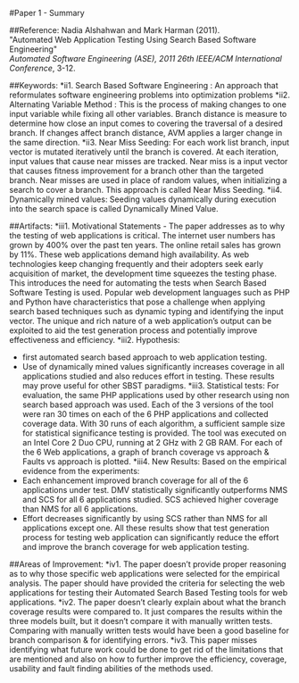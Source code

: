 #Paper 1 - Summary

##Reference:
Nadia Alshahwan and Mark Harman (2011).  
"Automated Web Application Testing Using Search Based Software Engineering"  
*Automated Software Engineering (ASE), 2011 26th IEEE/ACM International Conference*, 3-12.

##Keywords:
*ii1. Search Based Software Engineering : An approach that reformulates software engineering problems into optimization problems
*ii2. Alternating Variable Method : This is the process of making changes to one input variable while fixing all other variables. Branch distance is measure to determine how close an input comes to covering the traversal of a desired branch. If changes affect branch distance, AVM applies a larger change in the same direction.
*ii3. Near Miss Seeding: For each work list branch, input vector is mutated iteratively until the branch is covered. At each iteration, input values that cause near misses are tracked. Near miss is a input vector that causes fitness improvement for a branch other than the targeted branch. Near misses are used in place of random values, when initializing a search to cover a branch. This approach is called Near Miss Seeding.
*ii4. Dynamically mined values: Seeding values dynamically during execution into the search space is called Dynamically Mined Value.

##Artifacts:
*iii1. Motivational Statements - The paper addresses as to why the testing of web applications is critical. The internet user numbers has grown by 400% over the past ten years. The online retail sales has grown by 11%. These web applications demand high availability. As web technologies keep changing frequently and their adopters seek early acquisition of market, the development time squeezes the testing phase. This introduces the need for automating the tests when Search Based Software Testing is used. Popular web development languages such as PHP and Python have characteristics that pose a challenge when applying search based techniques such as dynamic typing and identifying the input vector. The unique and rich nature of a web application’s output can be exploited to aid the test generation process and potentially improve effectiveness and efficiency.
*iii2. Hypothesis: 
- first automated search based approach to web application testing.
- Use of dynamically mined values significantly increases coverage in all applications studied and also reduces effort in testing. These results may prove useful for other SBST paradigms.
*iii3. Statistical tests: For evaluation, the same PHP applications used by other research using non search based approach was used. Each of the 3 versions of the tool were ran 30 times on each of the 6 PHP applications and collected coverage data. With 30 runs of each algorithm, a sufficient sample size for statistical significance testing is provided. The tool was executed on an Intel Core 2 Duo CPU, running at 2 GHz with 2 GB RAM.
For each of the 6 Web applications, a graph of branch coverage vs approach & Faults vs approach is plotted.
*iii4. New Results: Based on the empirical evidence from the experiments: 
- Each enhancement improved branch coverage for all of the 6 applications under test. DMV statistically significantly outperforms NMS and SCS for all 6 applications studied. SCS achieved higher coverage than NMS for all 6 applications.
- Effort decreases significantly by using SCS rather than NMS for all applications except one.
All these results show that test generation process for testing web application can significantly reduce the effort and improve the branch coverage for web application testing.

##Areas of Improvement:
*iv1. The paper doesn’t provide proper reasoning as to why those specific web applications were selected for the empirical analysis. The paper should have provided the criteria for selecting the web applications for testing their Automated Search Based Testing tools for web applications.
*iv2. The paper doesn’t clearly explain about what the branch coverage results were compared to. It just compares the results within the three models built, but it doesn’t compare it with manually written tests. Comparing with manually written tests would have been a good baseline for branch comparison & for identifying errors.
*iv3. This paper misses identifying what future work could be done to get rid of the limitations that are mentioned and also on how to further improve the efficiency, coverage, usability and fault finding abilities of the methods used.